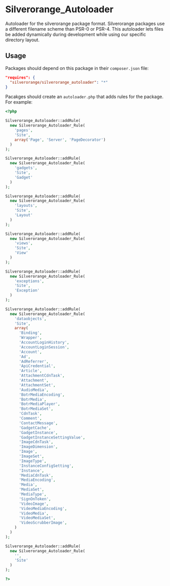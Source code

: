 Silverorange_Autoloader
=======================
Autoloader for the silverorange package format. Silverorange packages use a
different filename scheme than PSR-0 or PSR-4. This autoloader lets files be
added dynamically during development while using our specific directory layout.

Usage
-----
Packages should depend on this package in their `composer.json` file:

```json
"requires": {
  "silverorange/silverorange_autoloader": "*"
}
```

Pacakges should create an `autoloader.php` that adds rules for the package. For
example:

```php
<?php

Silverorange_Autoloader::addRule(
  new Silverorange_Autoloader_Rule(
    'pages',
    'Site',
    array('Page', 'Server', 'PageDecorator')
  )
);

Silverorange_Autoloader::addRule(
  new Silverorange_Autoloader_Rule(
    'gadgets',
    'Site',
    'Gadget'
  )
);

Silverorange_Autoloader::addRule(
  new Silverorange_Autoloader_Rule(
    'layouts',
    'Site',
    'Layout'
  )
);

Silverorange_Autoloader::addRule(
  new Silverorange_Autoloader_Rule(
    'views',
    'Site',
    'View'
  )
);

Silverorange_Autoloader::addRule(
  new Silverorange_Autoloader_Rule(
    'exceptions',
    'Site',
    'Exception'
  )
);

Silverorange_Autoloader::addRule(
  new Silverorange_Autoloader_Rule(
    'dataobjects',
    'Site',
    array(
      'Binding',
      'Wrapper',
      'AccountLoginHistory',
      'AccountLoginSession',
      'Account',
      'Ad',
      'AdReferrer',
      'ApiCredential',
      'Article',
      'AttachmentCdnTask',
      'Attachment',
      'AttachmentSet',
      'AudioMedia',
      'BotrMediaEncoding',
      'BotrMedia',
      'BotrMediaPlayer',
      'BotrMediaSet',
      'CdnTask',
      'Comment',
      'ContactMessage',
      'GadgetCache',
      'GadgetInstance',
      'GadgetInstanceSettingValue',
      'ImageCdnTask',
      'ImageDimension',
      'Image',
      'ImageSet',
      'ImageType',
      'InstanceConfigSetting',
      'Instance',
      'MediaCdnTask',
      'MediaEncoding',
      'Media',
      'MediaSet',
      'MediaType',
      'SignOnToken',
      'VideoImage',
      'VideoMediaEncoding',
      'VideoMedia',
      'VideoMediaSet',
      'VideoScrubberImage',
    )
  )
);

Silverorange_Autoloader::addRule(
  new Silverorange_Autoloader_Rule(
    '',
    'Site'
  )
);

?>
```
